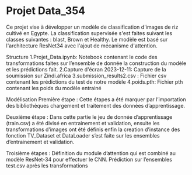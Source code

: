 # Projet Data_354

Ce projet vise à développer un modèle de classification d'images de riz cultivé en Egypte. La classification supervisée s'est faites suivant les classes suivantes : blast, Brown et Healthy. Le modèle est basé sur l'architecture ResNet34 avec l'ajout de mécanisme d'attention.

Structure 
1.Projet_Data.ipynb: Notebook contenant le code des transformations faites sur l’ensemble de donnée la construction du modèle et les prédictions fait.
2.Capture d'écran 2023-12-11: Capture de la soumission sur Zindi.africa 
3.submission_results2.csv : Fichier csv contenant les prédictions du test de notre modèle 
4.poids.pth: Fichier pth contenant les poids du modèle entrainé

Modélisation
Première étape : Cette étapes a été marquer par l’importation des bibliothèques chargement et traitement des données d’apprentissage.

Deuxième étape : Dans cette partie le jeu de donnée d’apprentissage (train.csv)  a été divisé en entrainement et validation, ensuite les transformations d’images ont été définis enfin la creation d’instance des fonction TV_Dataset et DataLoader s’est faite sur les ensembles d’entrainement et validation.

Troisième étapes : Définition du module d’attention qui est combiné au modèle ResNet-34 pour effectuer le CNN. Prédiction sur l’ensembles test.csv après les transformations


